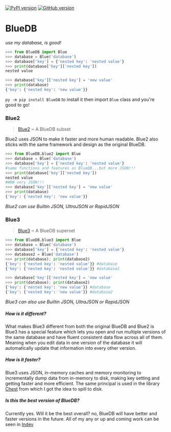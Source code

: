 [![PyPI version](https://badge.fury.io/py/BlueDB.svg)](https://badge.fury.io/py/BlueDB)
[![GitHub version](https://badge.fury.io/gh/Enderdas%2FBluedb.svg)](https://badge.fury.io/gh/Enderdas%2FBluedb)
# BlueDB
*use my database, is good!*

```python
>>> from BlueDB import Blue
>>> database = Blue('database')
>>> database['key'] = {'nested key': 'nested value'}
>>> print(database['key']['nested key'])
nested value

>>> database['key']['nested key'] = 'new value'
>>> print(database)
{'key': {'nested key': 'new value'}}

```

`py -m pip install BlueDB` to install it then import `Blue` class and you're good to go!


### Blue2

> [Blue2](BlueDB/blue2.py) ~ A BlueDB subset

Blue2 uses JSON to make it faster and more human readable. Blue2 also sticks with the same framework and design as the original BlueDB.
```python
>>> from BlueDB.blue2 import Blue
>>> database = Blue('database')
>>> database['key'] = {'nested key': 'nested value'}
#same functions and features as BlueDB...but more JSON!!!
>>> print(database['key']['nested key'])
nested value
#WOW very JSON!!!
>>> database['key']['nested key'] = 'new value'
>>> print(database)
{'key': {'nested key': 'new value'}}

```

*Blue2 can use Builtin JSON, UltraJSON or RapidJSON*

### Blue3

> [Blue3](BlueDB/blue3.py) ~ A BlueDB superset

```python
>>> from BlueDB.blue3 import Blue
>>> database = Blue('database')
>>> database['key'] = {'nested key': 'nested value'}
>>> database2 = Blue('database')
>>> print(database); print(database2)
{'key': {'nested key': 'nested value'}} #database
{'key': {'nested key': 'nested value'}} #database2

>>> database['key']['nested key'] = 'new value'
>>> print(database); print(database2)
{'key': {'nested key': 'new value'}} #database
{'key': {'nested key': 'new value'}} #database2

```

*Blue3 can also use Builtin JSON, UltraJSON or RapidJSON*

##### How is it different?

What makes Blue3 different from both the original BlueDB and Blue2 is Blue3 has a special feature which lets you open and run multiple versions of the same database and have fluent consistent data flow across all of them. Meaning when you edit data in one version of the database it will automatically update that information into every other version.

##### How is it faster?

Blue3 uses JSON, in-memory caches and memory monitoring to incrementally dump data from in-memory to disk, making key setting and getting faster and more efficient. The same principal is used in the library [Chest](ttps://github.com/mrocklin/chest) from which I got the idea to spill to disk.

##### Is this the best version of BlueDB?

Currently yes. Will it be the best overall? no, BlueDB will have better and faster versions in the future. All of my any or up and coming work can be seen in [Indev](BlueDB/indev)
